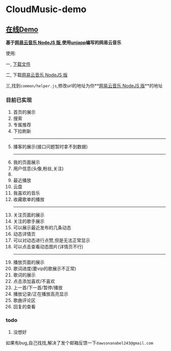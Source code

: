 

# CloudMusic-demo

## [在线Demo](http://39.105.208.89)

**基于[网易云音乐 NodeJS 版](https://github.com/Binaryify/NeteaseCloudMusicApi),使用[uniapp](https://github.com/Binaryify/NeteaseCloudMusicApi)编写的网易云音乐**

使用: 

一,  [下载文件](https://github.com/keduoli-lovely/wangyiyun)

二, 下载[网易云音乐 NodeJS 版](https://github.com/Binaryify/NeteaseCloudMusicApi)

三,找到`common/helper.js`,修改url的地址为你**[网易云音乐 NodeJS 版](https://github.com/Binaryify/NeteaseCloudMusicApi)**的地址



### 目前已实现

<ol>
    <li>首页的展示</li>
    <li>搜索</li>
     <li>专属推荐</li>
     <li>下拉刷新</li>
     <hr/>
     <li>播客的展示(接口问题暂时拿不到数据)</li>
     <hr/>
     <li>我的页面展示</li>
     <li>用户信息(头像,粉丝,关注)</li>
     <li></li>
     <li>最近播放</li>
     <li>云盘</li>
     <li>我喜欢的音乐</li>
     <li>收藏歌单的播放</li>
     <hr/>
     <li>关注页面的展示</li>
     <li>关注的歌手展示</li>
     <li>可以展示最近发布的几条动态</li>
     <li>动态详情页</li>
     <li>可以对动态进行点赞,但是无法正常显示</li>
     <li>可以点击查看动态图片(详情页不行)</li>
     <hr/>
     <li>播放页面的展示</li>
     <li>歌词进度(要vip的歌展示不正常)</li>
     <li>歌词的展示</li>
     <li>点击添加喜欢/不喜欢</li>
     <li>上一首/下一首/暂停/播放</li>
     <li>播放记录/正在播放高亮显示</li>
     <li>歌曲评论区</li>
     <li>回复的查看</li>
</ol>

### todo

<ol>
    <li>没想好</li>
</ol>


如果有bug,自己找找,解决了发个邮箱反馈一下`dawsonanabel243@gmail.com`

